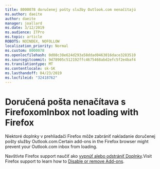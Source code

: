 ```yaml
---
title: 8000078 doručenej pošty služby Outlook.com nenačítajú
ms.author: daeite
author: daeite
manager: joallard
ms.date: 3/12/2019
ms.audience: ITPro
ms.topic: article
ROBOTS: NOINDEX, NOFOLLOW
localization_priority: Normal
ms.custom: 8000078
ms.openlocfilehash: 0d08c38e624d293a58ddad0463016dace3283510
ms.sourcegitcommit: 9d78905c512192ffc4675468abd2efc5f2e4baf4
ms.translationtype: MT
ms.contentlocale: sk-SK
ms.lasthandoff: 04/23/2019
ms.locfileid: "32418762"
---
```

# <a name="inbox-not-loading-with-firefox"></a><span data-ttu-id="86f28-102">Doručená pošta nenačítava s Firefoxom</span><span class="sxs-lookup"><span data-stu-id="86f28-102">Inbox not loading with Firefox</span></span>

<span data-ttu-id="86f28-103">Niektoré doplnky v prehliadači Firefox môže zabrániť nakladanie doručenej pošty služby Outlook.com.</span><span class="sxs-lookup"><span data-stu-id="86f28-103">Certain add-ons in the Firefox browser might prevent your Outlook.com inbox from loading.</span></span>
  
<span data-ttu-id="86f28-104">Navštívte Firefox support naučiť ako [vypnúť alebo odstrániť Doplnky](https://support.mozilla.org/kb/disable-or-remove-add-ons).</span><span class="sxs-lookup"><span data-stu-id="86f28-104">Visit Firefox support to learn how to [Disable or remove Add-ons](https://support.mozilla.org/kb/disable-or-remove-add-ons).</span></span>

